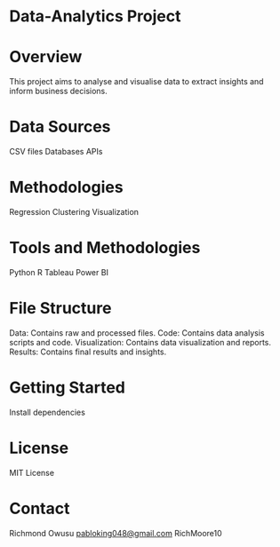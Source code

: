 # Data-Analytics Project

# Overview
This project aims to analyse and visualise data to extract insights and inform business decisions.

# Data Sources
CSV files
Databases
APIs

# Methodologies
Regression
Clustering
Visualization

# Tools and Methodologies
Python
R
Tableau
Power BI

# File Structure
Data: Contains raw and processed files.
Code: Contains data analysis scripts and code.
Visualization: Contains data visualization and reports.
Results: Contains final results and insights.

# Getting Started 
Install dependencies

# License
MIT License

# Contact
Richmond Owusu
pabloking048@gmail.com
RichMoore10
